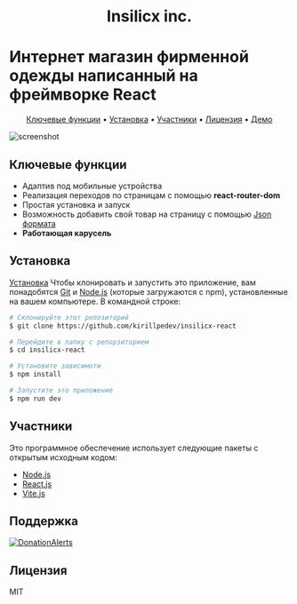 
<h1 align="center">Insilicx inc.</h1>
<h1>Интернет магазин фирменной одежды написанный на фреймворке React</h1>

<p align="center">
  <a href name="#key-features">Ключевые функции</a> •
  <a href name="#download">Установка</a> •
  <a href name="#credits">Участники</a> •
  <a href name="#license">Лицензия</a> •
   <a href="https://insilicx.ru/">Демо</a> 
</p>

![screenshot](https://insilicx.ru/cdn/demo.png)

## Ключевые функции

* Адаптив под мобильные устройства
* Реализация переходов по страницам с помощью **react-router-dom**
* Простая установка и запуск
* Возможность добавить свой товар на страницу с помощью [Json формата](https://www.json.org/json-en.html)
* **Работающая карусель**

## Установка
[Установка](#download)
Чтобы клонировать и запустить это приложение, вам понадобятся [Git](https://git-scm.com) и [Node.js](https://nodejs.org/en/download/)  (которые загружаются с npm), установленные на вашем компьютере. В командной строке:
```bash
# Склонируйте этот репозиторий
$ git clone https://github.com/kirillpedev/insilicx-react

# Перейдите в папку с репорзиторием
$ cd insilicx-react

# Установите зависимоти
$ npm install

# Запустите это приложение
$ npm run dev
```
## Участники

Это программное обеспечение использует следующие пакеты с открытым исходным кодом:
- [Node.js](https://nodejs.org/)
- [React.js](https://react.dev/)
- [Vite.js](https://vitejs.dev/)

## Поддержка

<a href="https://www.donationalerts.com/r/insilico__" target="_blank"><img src="https://www.donationalerts.com/img/brand/donationalerts.svg" alt="DonationAlerts"></a>


## Лицензия

MIT

